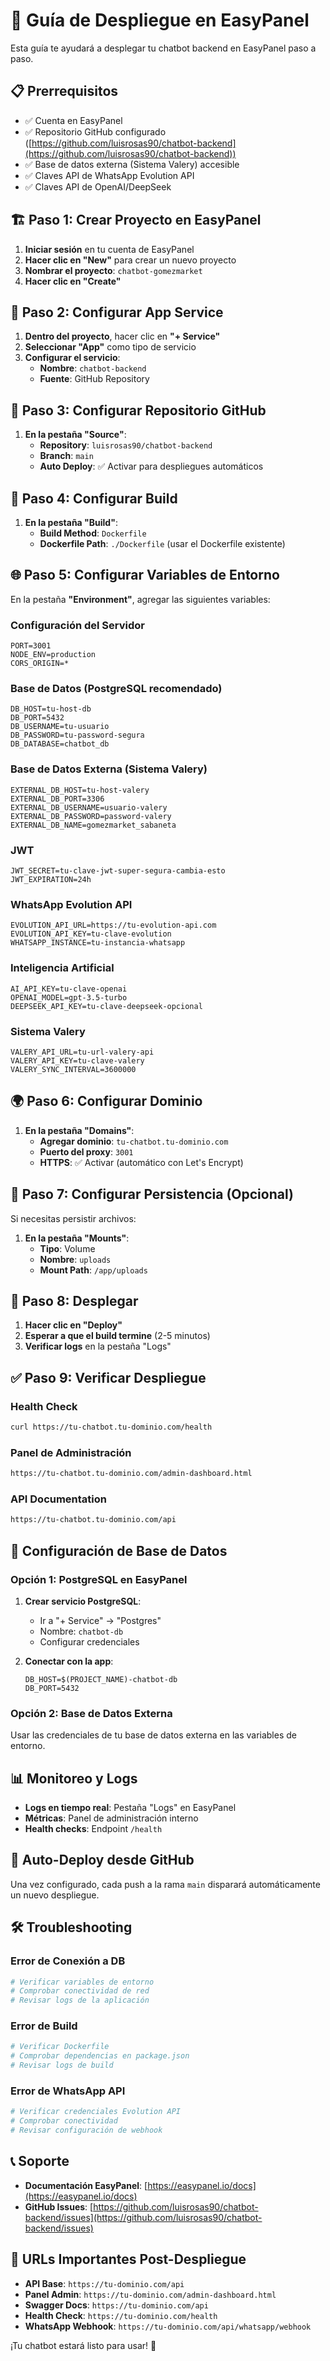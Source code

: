 # 🚀 Guía de Despliegue en EasyPanel

Esta guía te ayudará a desplegar tu chatbot backend en EasyPanel paso a paso.

## 📋 Prerrequisitos

- ✅ Cuenta en EasyPanel
- ✅ Repositorio GitHub configurado ([https://github.com/luisrosas90/chatbot-backend](https://github.com/luisrosas90/chatbot-backend))
- ✅ Base de datos externa (Sistema Valery) accesible
- ✅ Claves API de WhatsApp Evolution API
- ✅ Claves API de OpenAI/DeepSeek

## 🏗️ Paso 1: Crear Proyecto en EasyPanel

1. **Iniciar sesión** en tu cuenta de EasyPanel
2. **Hacer clic en "New"** para crear un nuevo proyecto
3. **Nombrar el proyecto**: `chatbot-gomezmarket`
4. **Hacer clic en "Create"**

## 📱 Paso 2: Configurar App Service

1. **Dentro del proyecto**, hacer clic en **"+ Service"**
2. **Seleccionar "App"** como tipo de servicio
3. **Configurar el servicio**:
   - **Nombre**: `chatbot-backend`
   - **Fuente**: GitHub Repository

## 🔗 Paso 3: Configurar Repositorio GitHub

1. **En la pestaña "Source"**:
   - **Repository**: `luisrosas90/chatbot-backend`
   - **Branch**: `main`
   - **Auto Deploy**: ✅ Activar para despliegues automáticos

## 🐳 Paso 4: Configurar Build

1. **En la pestaña "Build"**:
   - **Build Method**: `Dockerfile`
   - **Dockerfile Path**: `./Dockerfile` (usar el Dockerfile existente)

## 🌐 Paso 5: Configurar Variables de Entorno

En la pestaña **"Environment"**, agregar las siguientes variables:

### Configuración del Servidor
```
PORT=3001
NODE_ENV=production
CORS_ORIGIN=*
```

### Base de Datos (PostgreSQL recomendado)
```
DB_HOST=tu-host-db
DB_PORT=5432
DB_USERNAME=tu-usuario
DB_PASSWORD=tu-password-segura
DB_DATABASE=chatbot_db
```

### Base de Datos Externa (Sistema Valery)
```
EXTERNAL_DB_HOST=tu-host-valery
EXTERNAL_DB_PORT=3306
EXTERNAL_DB_USERNAME=usuario-valery
EXTERNAL_DB_PASSWORD=password-valery
EXTERNAL_DB_NAME=gomezmarket_sabaneta
```

### JWT
```
JWT_SECRET=tu-clave-jwt-super-segura-cambia-esto
JWT_EXPIRATION=24h
```

### WhatsApp Evolution API
```
EVOLUTION_API_URL=https://tu-evolution-api.com
EVOLUTION_API_KEY=tu-clave-evolution
WHATSAPP_INSTANCE=tu-instancia-whatsapp
```

### Inteligencia Artificial
```
AI_API_KEY=tu-clave-openai
OPENAI_MODEL=gpt-3.5-turbo
DEEPSEEK_API_KEY=tu-clave-deepseek-opcional
```

### Sistema Valery
```
VALERY_API_URL=tu-url-valery-api
VALERY_API_KEY=tu-clave-valery
VALERY_SYNC_INTERVAL=3600000
```

## 🌍 Paso 6: Configurar Dominio

1. **En la pestaña "Domains"**:
   - **Agregar dominio**: `tu-chatbot.tu-dominio.com`
   - **Puerto del proxy**: `3001`
   - **HTTPS**: ✅ Activar (automático con Let's Encrypt)

## 💾 Paso 7: Configurar Persistencia (Opcional)

Si necesitas persistir archivos:

1. **En la pestaña "Mounts"**:
   - **Tipo**: Volume
   - **Nombre**: `uploads`
   - **Mount Path**: `/app/uploads`

## 🚀 Paso 8: Desplegar

1. **Hacer clic en "Deploy"**
2. **Esperar a que el build termine** (2-5 minutos)
3. **Verificar logs** en la pestaña "Logs"

## ✅ Paso 9: Verificar Despliegue

### Health Check
```bash
curl https://tu-chatbot.tu-dominio.com/health
```

### Panel de Administración
```bash
https://tu-chatbot.tu-dominio.com/admin-dashboard.html
```

### API Documentation
```bash
https://tu-chatbot.tu-dominio.com/api
```

## 🔧 Configuración de Base de Datos

### Opción 1: PostgreSQL en EasyPanel

1. **Crear servicio PostgreSQL**:
   - Ir a "+ Service" → "Postgres"
   - Nombre: `chatbot-db`
   - Configurar credenciales

2. **Conectar con la app**:
   ```
   DB_HOST=$(PROJECT_NAME)-chatbot-db
   DB_PORT=5432
   ```

### Opción 2: Base de Datos Externa

Usar las credenciales de tu base de datos externa en las variables de entorno.

## 📊 Monitoreo y Logs

- **Logs en tiempo real**: Pestaña "Logs" en EasyPanel
- **Métricas**: Panel de administración interno
- **Health checks**: Endpoint `/health`

## 🔄 Auto-Deploy desde GitHub

Una vez configurado, cada push a la rama `main` disparará automáticamente un nuevo despliegue.

## 🛠️ Troubleshooting

### Error de Conexión a DB
```bash
# Verificar variables de entorno
# Comprobar conectividad de red
# Revisar logs de la aplicación
```

### Error de Build
```bash
# Verificar Dockerfile
# Comprobar dependencias en package.json
# Revisar logs de build
```

### Error de WhatsApp API
```bash
# Verificar credenciales Evolution API
# Comprobar conectividad
# Revisar configuración de webhook
```

## 📞 Soporte

- **Documentación EasyPanel**: [https://easypanel.io/docs](https://easypanel.io/docs)
- **GitHub Issues**: [https://github.com/luisrosas90/chatbot-backend/issues](https://github.com/luisrosas90/chatbot-backend/issues)

## 🎯 URLs Importantes Post-Despliegue

- **API Base**: `https://tu-dominio.com/api`
- **Panel Admin**: `https://tu-dominio.com/admin-dashboard.html`
- **Swagger Docs**: `https://tu-dominio.com/api`
- **Health Check**: `https://tu-dominio.com/health`
- **WhatsApp Webhook**: `https://tu-dominio.com/api/whatsapp/webhook`

¡Tu chatbot estará listo para usar! 🎉 